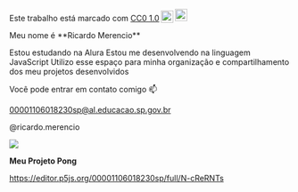 <p xmlns:cc="http://creativecommons.org/ns#" >Este trabalho está marcado com <a href="https://creativecommons.org/publicdomain/zero/1.0/?ref=chooser-v1" target="_blank" rel="license noopener noreferrer" style="display:inline-block;">CC0 1.0<img style="height:22px!important;margin-left:3px;vertical-align:text-bottom; " src="https://mirrors.creativecommons.org/presskit/icons/cc.svg?ref=chooser-v1" alt=""><img style="height:22px!important;margin-left:3px;vertical -align:texto inferior;" src="https://mirrors.creativecommons.org/presskit/icons/zero.svg?ref=chooser-v1" alt=""></a></p>
Meu nome é **Ricardo Merencio**

Estou estudando na Alura
Estou me desenvolvendo na linguagem JavaScript
Utilizo esse espaço para minha organização e compartilhamento dos meu projetos desenvolvidos

Você pode entrar em contato comigo 📫

00001106018230sp@al.educacao.sp.gov.br

@ricardo.merencio

![](https://tenor.com/pt-BR/view/kaiser-rpg-kaiser-desconjura%C3%A7%C3%A3o-cellbit-kaiser-cellbit-gif-21687463)

**Meu Projeto Pong**

https://editor.p5js.org/00001106018230sp/full/N-cReRNTs
